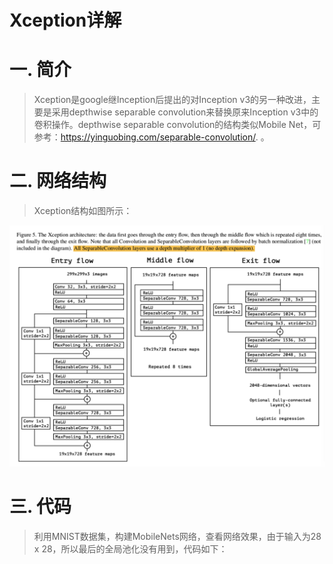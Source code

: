 Xception详解
===========

# 一. 简介

> Xception是google继Inception后提出的对Inception v3的另一种改进，主要是采用depthwise separable convolution来替换原来Inception v3中的卷积操作。depthwise separable convolution的结构类似Mobile Net，可参考：https://yinguobing.com/separable-convolution/. 。

# 二. 网络结构

> Xception结构如图所示：

![image](https://github.com/ShaoQiBNU/CV-Xception/blob/master/images/1.png)


# 三. 代码

> 利用MNIST数据集，构建MobileNets网络，查看网络效果，由于输入为28 x 28，所以最后的全局池化没有用到，代码如下：

```python

```
